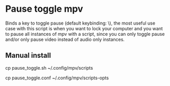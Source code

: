 # Pause toggle mpv
Binds a key to toggle pause (default keybinding: \\), the most useful use case with this script is when you want to lock your computer and you want to pause all instances of mpv with a script, since you can only toggle pause and/or only pause video instead of audio only instances.

## Manual install

cp pause_toggle.sh ~/.config/mpv/scripts

cp pause_toggle.conf ~/.config/mpv/scripts-opts

